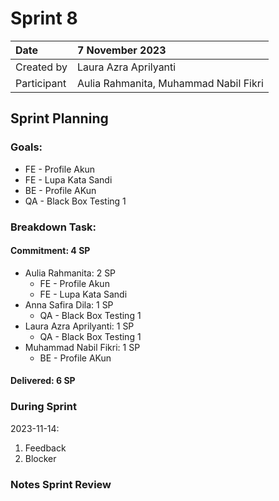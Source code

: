# Sprint 8


|Date|7 November 2023|
| :- | :- |
|Created by|Laura Azra Aprilyanti|
|Participant|Aulia Rahmanita, Muhammad Nabil Fikri|
## Sprint Planning
### Goals:
- FE - Profile Akun
- FE - Lupa Kata Sandi
- BE - Profile AKun
- QA - Black Box Testing 1



### Breakdown Task:
#### Commitment: 4 SP
- Aulia Rahmanita: 2 SP
  - FE - Profile Akun
  - FE - Lupa Kata Sandi
- Anna Safira Dila: 1 SP
  - QA - Black Box Testing 1
- Laura Azra Aprilyanti: 1 SP
  - QA - Black Box Testing 1
- Muhammad Nabil Fikri: 1 SP
  - BE - Profile AKun

#### Delivered:	6 SP
### During Sprint
2023-11-14:

1. Feedback
2. Blocker
### Notes Sprint Review


